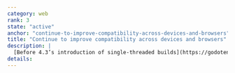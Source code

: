 ```yaml
---
category: web
rank: 3
state: "active"
anchor: "continue-to-improve-compatibility-across-devices-and-browsers"
title: "Continue to improve compatibility across devices and browsers"
description: |
  [Before 4.3’s introduction of single-threaded builds](https://godotengine.org/article/progress-report-web-export-in-4-3/), we had some compatibility issues, especially on macOS and iOS devices. The problem is maybe less important than it once was, but we continue to be alert about compatibility issues that can exist now or at any point in the future.
details:
---
```

